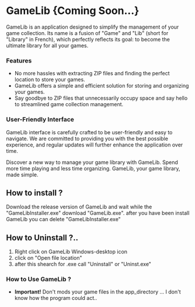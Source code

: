 # GameLib {Coming Soon...}

GameLib is an application designed to simplify the management of your game collection. Its name is a fusion of "Game" and "Lib" (short for "Library" in French), which perfectly reflects its goal: to become the ultimate library for all your games.

### Features

- No more hassles with extracting ZIP files and finding the perfect location to store your games.
- GameLib offers a simple and efficient solution for storing and organizing your games.
- Say goodbye to ZIP files that unnecessarily occupy space and say hello to streamlined game collection management.

### User-Friendly Interface

GameLib interface is carefully crafted to be user-friendly and easy to navigate. We are committed to providing you with the best possible experience, and regular updates will further enhance the application over time.

Discover a new way to manage your game library with GameLib. Spend more time playing and less time organizing. GameLib, your game library, made simple.

## How to install ?

Download the release version of GameLib and wait while the "GameLibInstaller.exe" download "GameLib.exe".
after you have been install GameLib you can delete "GameLibInstaller.exe"

## How to Uninstall ?..

1. Right click on GameLib Windows-desktop icon 
1. click on "Open file location" 
1. after this shearch for .exe call "Uninstall" or "Uninst.exe"

### How to Use GameLib ?
* **Important!** Don't mods your game files in the app_directory ... I don't know how the program could act..
